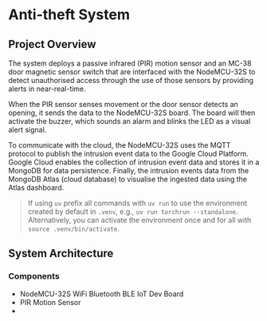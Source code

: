 # Anti-theft System

## Project Overview

The system deploys a passive infrared (PIR) motion sensor and an MC-38 door magnetic sensor switch that are interfaced with the NodeMCU-32S to detect unauthorised access through the use of those sensors by providing alerts in near-real-time.

When the PIR sensor senses movement or the door sensor detects an opening, it sends the data to the NodeMCU-32S board. The board will then activate the buzzer, which sounds an alarm and blinks the LED as a visual alert signal.

To communicate with the cloud, the NodeMCU-32S uses the MQTT protocol to publish the intrusion event data to the Google Cloud Platform. Google Cloud enables the collection of intrusion event data and stores it in a MongoDB for data persistence. Finally, the intrusion events data from the MongoDB Atlas (cloud database) to visualise the ingested data using the Atlas dashboard.

> If using `uv` prefix all commands with `uv run` to use the environment created by default in `.venv`, e.g.,
> `uv run torchrun --standalone`.
> Alternatively, you can activate the environment once and for all with `source .venv/bin/activate`.

## System Architecture

### Components

- NodeMCU-32S WiFi Bluetooth BLE IoT Dev Board
- PIR Motion Sensor
- 

